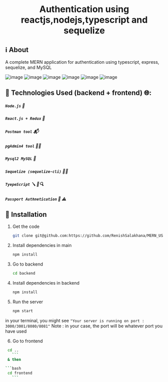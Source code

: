 <h1 align="center">Authentication using reactjs,nodejs,typescript and sequelize </h1>

## :information_source: About

A complete MERN application for authentication using typescript, express, sequelize, and MySQL

![image](https://github.com/RenishSalakhana/MERN_USER_AUTHENTICATION_APP/assets/67519562/3d2423ba-0544-4891-bf5d-fd87ca16a11c) ![image](https://github.com/RenishSalakhana/MERN_USER_AUTHENTICATION_APP/assets/67519562/825a4d9b-62b8-4a4b-8b03-2c93878b9222)
![image](https://github.com/RenishSalakhana/MERN_USER_AUTHENTICATION_APP/assets/67519562/44450b5d-46c0-4624-891e-51c287cd5640)
 ![image](https://github.com/RenishSalakhana/MERN_USER_AUTHENTICATION_APP/assets/67519562/ad68bd68-6aca-4a26-ab16-d6013bc02612)
 ![image](https://github.com/RenishSalakhana/MERN_USER_AUTHENTICATION_APP/assets/67519562/365ca9e5-fdce-45fd-ba0e-e1ce077f582a) ![image](https://github.com/RenishSalakhana/MERN_USER_AUTHENTICATION_APP/assets/67519562/965bc305-82fc-43f7-9345-53e30cc48734)


## :hammer: Technologies Used (backend + frontend) 🌐:

##### `Node.js` 🌳
##### `React.js + Redux` 🧵
##### `Postman tool` 📬
##### `pgAdmin4 tool` 🧙‍♂️
##### `Mysql2 MySQL` 🐬
##### `Sequelize (sequelize-cli)` 🧞‍♂️
##### `TyepeScript` 🪛 🚫🔍
##### `Passport Authnetication` 🧭 ⚠️

## :rocket: Installation
1. Get the code

    ```bash
    git clone git@github.com:https://github.com/RenishSalakhana/MERN_USER_AUTHENTICATION_APP.git && cd MERN_USER_AUTHENTICATION_APP
    ```
2. Install dependencies in main

    ```bash
    npm install
    ```
3. Go to backend
   
   ```bash
   cd backend 
    ```
4. Install dependencies in backend 
    
    ```bash
    npm install
    ```
5. Run the server
    
    ```bash
   npm start 
    ```
in your terminal, you might see `"Your server is running on port : 3000/3001/8080/8081"`
Note : in your case, the port will be whatever port you have used 

6. Go to frontend 

 ```bash
  cd .. 
    ```
  & then 

 ```bash
  cd frontend 
    ```


